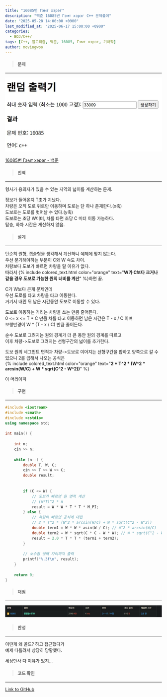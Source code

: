 ```yaml
---
title: "16085번 Гэмт хэрэг"
description: "백준 16085번 Гэмт хэрэг C++ 문제풀이"
date: "2025-05-28 14:00:00 +0900"
last_modified_at: "2025-06-17 15:00:00 +0900"
categories: 
  - BOJ/C++/
tags: [C++, 알고리즘, 백준, 16085, Гэмт хэрэг, 기하학]
author: movingwoo
---
```

> #### 문제  
---  
  
![img01](/assets/images/posts/random-solve/C++/2025-05-28-16085/img01.webp)  
  
[16085번 Гэмт хэрэг - 백준](https://www.acmicpc.net/problem/16085)  
  
> #### 번역  
---  
  
형사가 용의자가 있을 수 있는 지역의 넓이를 계산하는 문제.  
  
정보가 들어온지 T초가 지났다.  
차량은 오직 도로 위로만 이동하며 도로는 단 하나 존재한다.(x축)  
도보로는 도로를 벗어날 수 있다.(y축)  
도보로는 초당 W미터, 차를 타면 초당 C 미터 이동 가능하다.  
탑승, 하차 시간은 계산하지 않음.  
  
> #### 설계  
---  
  
단순히 원형, 캡슐형을 생각해서 계산하니 예제에 맞지 않는다.  
우선 분기해야하는 부분이 C와 W 속도 차이.  
차량보다 도보가 빠르면 차량을 탈 이유가 없다.  
따라서 {% include colored_text.html color="orange" text="**W가 C보다 크거나 같을 경우 도보로 가능한 원의 너비를 계산**" %}하면 끝.  
  
C가 W보다 큰게 문제인데  
우선 도로를 타고 차량을 타고 이동한다.  
거기서 내린 뒤 남은 시간동안 도보로 이동할 수 있다.  
  
도보로 이동하는 거리는 차량을 쓰는 만큼 줄어든다.  
0 <= x <= T * C 만큼 차를 타고 이동하면 남은 시간은 T - x / C 이며  
보행반경이 W * (T - x / C) 만큼 줄어든다.  
  
순수 도보로 그려지는 원의 경계가 더 큰 동안 원의 경계를 따르고  
이후 차량->도보로 그려지는 선형구간의 넓이를 추가한다.  
  
도보 원의 세그먼트 면적과 차량->도보로 이어지는 선형구간을 합하고 양쪽으로 갈 수 있으니 2를 곱해서 나오는 공식은  
{% include colored_text.html color="orange" text="**2 * T^2 * (W^2 * arcsin(W/C) + W * sqrt(C^2 - W^2))**" %}  
  
아 머리아파  
  
> #### 구현  
---  
  
```cpp
#include <iostream>
#include <cmath>
#include <cstdio>
using namespace std;

int main() {

    int n;
    cin >> n;

    while (n--) {
        double T, W, C;
        cin >> T >> W >> C;
        double result;


        if (C <= W) {
            // 도보가 빠르면 원 면적 계산
            // (W*T)^2 * π
            result = W * W * T * T * M_PI;
        } else {
            // 차량이 빠르면 공식에 대입
            // 2 * T^2 * (W^2 * arcsin(W/C) + W * sqrt(C^2 - W^2))
            double term1 = W * W * asin(W / C); // W^2 * arcsin(W/C)
            double term2 = W * sqrt(C * C - W * W); // W * sqrt(C^2 - W^2)
            result = 2.0 * T * T * (term1 + term2);
        }

        // 소수점 셋째 자리까지 출력
        printf("%.3f\n", result);
    }
    
    return 0;
}
```
  
> #### 채점  
---  
  
![img02](/assets/images/posts/random-solve/C++/2025-05-28-16085/img02.webp)  
  
> #### 반성  
---  
  
이딴게 왜 골드? 하고 접근했다가  
예제 다틀려서 상당히 당황했다.  
  
세상만사 다 이유가 있지...  
  
> #### 코드 확인   
---  

[Link to GitHub](https://raw.githubusercontent.com/movingwoo/movingwoo-snippets/refs/heads/main/random-solve/C%2B%2B/2025-05-28-16085.cpp)

